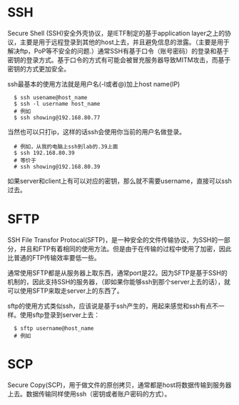 # SSH
Secure Shell (SSH)安全外壳协议，是IETF制定的基于application layer之上的协议，主要是用于远程登录到其他的host上去，并且避免信息的泄露。（主要是用于解决ftp，PoP等不安全的问题.）通常SSH有基于口令（账号密码）的登录和基于密钥的登录方式。基于口令的方式有可能会被冒充服务器导致MITM攻击，而基于密钥的方式更加安全。

ssh最基本的使用方法就是用户名(-l或者@)加上host name(IP)
```console
  $ ssh usename@host_name
  $ ssh -l username host_name
  # 例如
  $ ssh showing@192.168.80.77 
```
当然也可以只打ip，这样的话ssh会使用你当前的用户名做登录。
```console
  # 例如，从我的电脑上ssh到lab的.39上面
  $ ssh 192.168.80.39
  # 等价于
  # ssh showing@192.168.80.39
```
如果server和client上有可以对应的密钥，那么就不需要username，直接可以ssh过去。


# SFTP
SSH File Transfor Protocal(SFTP)，是一种安全的文件传输协议，为SSH的一部分，并且和FTP有着相同的使用方法。但是由于在传输的过程中使用了加密，因此比普通的FTP传输效率要低一些。

通常使用SFTP都是从服务器上取东西，通常port是22。因为SFTP是基于SSH的机制的，因此支持SSH的服务器，（即如果你能够ssh到那个server上去的话），就可以使用SFTP来取走server上的东西了。

sftp的使用方式类似ssh，应该说是基于ssh产生的，用起来感觉和ssh有点不一样。使用sftp登录到server上去：
```
  $ sftp username@host_name
  # 例如
```


# SCP
Secure Copy(SCP)，用于做文件的原创拷贝，通常都是host将数据传输到服务器上去。数据传输同样使用ssh（密钥或者账户密码的方式）。
